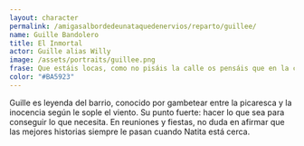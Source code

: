 ```yaml
---
layout: character
permalink: /amigasalbordedeunataquedenervios/reparto/guillee/
name: Guille Bandolero
title: El Inmortal
actor: Guille alias Willy 
image: /assets/portraits/guillee.png
frase: Que estáis locas, como no pisáis la calle os pensáis que en la calle pasan cosas.
color: "#BA5923"
---
```

Guille es leyenda del barrio, conocido por gambetear entre la picaresca y la inocencia según le sople el viento. Su punto fuerte: hacer lo que sea para conseguir lo que necesita. En reuniones y fiestas, no duda en afirmar que las mejores historias siempre le pasan cuando Natita está cerca.